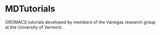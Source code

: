 # MDTutorials
GROMACS tutorials developed by members of the Vanegas research group at the University of Vermont.
